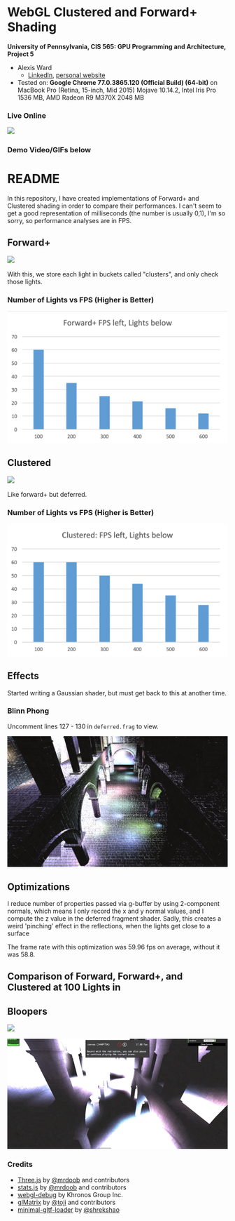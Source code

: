 WebGL Clustered and Forward+ Shading
======================

**University of Pennsylvania, CIS 565: GPU Programming and Architecture, Project 5**

* Alexis Ward
    * [LinkedIn](https://www.linkedin.com/in/alexis-ward47/), [personal website](https://www.alexis-ward.tech/)
* Tested on: **Google Chrome 77.0.3865.120 (Official Build) (64-bit)** on
MacBook Pro (Retina, 15-inch, Mid 2015) Mojave 10.14.2, Intel Iris Pro 1536 MB, AMD Radeon R9 M370X 2048 MB

### Live Online

[![](Here)](https://aleward.github.io/Project6-WebGL-Clustered-Deferred-Forward-Plus/)

### Demo Video/GIFs below

# README

In this repository, I have created implementations of Forward+ and Clustered shading in order to compare their performances. I can't seem to get a good representation of milliseconds (the number is usually 0,1), I'm so sorry, so performance analyses are in FPS.

## Forward+

![](img/gifF.gif)

With this, we store each light in buckets called "clusters", and only check those lights.

### Number of Lights vs FPS (Higher is Better)
![](img/gf.png)

## Clustered

![](img/gifC.gif)

Like forward+ but deferred.

### Number of Lights vs FPS (Higher is Better)
![](img/gc.png)

## Effects

 Started writing a Gaussian shader, but must get back to this at another time.

### Blinn Phong

Uncomment lines 127 - 130 in `deferred.frag` to view.

![](img/blinn-phong.png)

## Optimizations

I reduce number of properties passed via g-buffer by using 2-component normals, which means I only record the x and y normal values, and I compute the z value in the deferred fragment shader. Sadly, this creates a weird 'pinching' effect in the reflections, when the lights get close to a surface

The frame rate with this optimization was 59.96 fps on average, without it was 58.8.

## Comparison of Forward, Forward+, and Clustered at 100 Lights in

## Bloopers

![](img/blooper.png)

![](img/glitchCluster.gif)

### Credits

* [Three.js](https://github.com/mrdoob/three.js) by [@mrdoob](https://github.com/mrdoob) and contributors
* [stats.js](https://github.com/mrdoob/stats.js) by [@mrdoob](https://github.com/mrdoob) and contributors
* [webgl-debug](https://github.com/KhronosGroup/WebGLDeveloperTools) by Khronos Group Inc.
* [glMatrix](https://github.com/toji/gl-matrix) by [@toji](https://github.com/toji) and contributors
* [minimal-gltf-loader](https://github.com/shrekshao/minimal-gltf-loader) by [@shrekshao](https://github.com/shrekshao)
